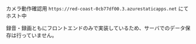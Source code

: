 カメラ動作確認用
`https://red-coast-0cb77df00.3.azurestaticapps.net` にてホスト中

録音・録画ともにフロントエンドのみで実装しているため、サーバでのデータ保存は行っていません。